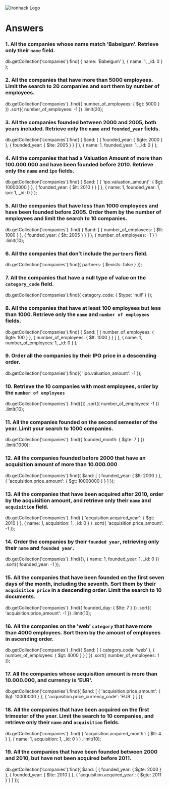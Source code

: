 ![Ironhack Logo](https://i.imgur.com/1QgrNNw.png)

# Answers

### 1. All the companies whose name match 'Babelgum'. Retrieve only their `name` field.


<!-- Your Code Goes Here -->
db.getCollection('companies').find(
  { name: 'Babelgum' },
  { name: 1, _id: 0 }
);

### 2. All the companies that have more than 5000 employees. Limit the search to 20 companies and sort them by **number of employees**.

<!-- Your Code Goes Here -->
db.getCollection('companies')
  .find({ number_of_employees: { $gt: 5000 } })
  .sort({ number_of_employees: -1 })
  .limit(20);

### 3. All the companies founded between 2000 and 2005, both years included. Retrieve only the `name` and `founded_year` fields.

<!-- Your Code Goes Here -->
db.getCollection('companies').find(
  {
    $and: [
      { founded_year: { $gte: 2000 } },
      { founded_year: { $lte: 2005 } }
    ]
  },
  { name: 1, founded_year: 1, _id: 0 }
);

### 4. All the companies that had a Valuation Amount of more than 100.000.000 and have been founded before 2010. Retrieve only the `name` and `ipo` fields.

<!-- Your Code Goes Here -->
db.getCollection('companies').find(
  {
    $and: [
      {
        'ipo.valuation_amount': { $gt: 10000000 }
      },
      { founded_year: { $lt: 2010 } }
    ]
  },
  { name: 1, founded_year: 1, ipo: 1, _id: 0 }
);

### 5. All the companies that have less than 1000 employees and have been founded before 2005. Order them by the number of employees and limit the search to 10 companies.

<!-- Your Code Goes Here -->
db.getCollection('companies')
  .find(
    {
      $and: [
        { number_of_employees: { $lt: 1000 } },
        { founded_year: { $lt: 2005 } }
      ]
    },
    { number_of_employees: -1 }
  )
  .limit(10);

### 6. All the companies that don't include the `partners` field.

<!-- Your Code Goes Here -->
db.getCollection('companies').find({
  partners: { $exists: false }
});

### 7. All the companies that have a null type of value on the `category_code` field.

<!-- Your Code Goes Here -->
db.getCollection('companies').find({
  category_code: { $type: 'null' }
});

### 8. All the companies that have at least 100 employees but less than 1000. Retrieve only the `name` and `number of employees` fields.

<!-- Your Code Goes Here -->
db.getCollection('companies').find(
  {
    $and: [
      { number_of_employees: { $gte: 100 } },
      { number_of_employees: { $lt: 1000 } }
    ]
  },
  { name: 1, number_of_employees: 1, _id: 0 }
);

### 9. Order all the companies by their IPO price in a descending order.

<!-- Your Code Goes Here -->
db.getCollection('companies').find({
  'ipo.valuation_amount': -1
});

### 10. Retrieve the 10 companies with most employees, order by the `number of employees`

<!-- Your Code Goes Here -->
db.getCollection('companies')
  .find({})
  .sort({ number_of_employees: -1 })
  .limit(10);

### 11. All the companies founded on the second semester of the year. Limit your search to 1000 companies.

<!-- Your Code Goes Here -->
db.getCollection('companies')
  .find({ founded_month: { $gte: 7 } })
  .limit(1000);

### 12. All the companies founded before 2000 that have an acquisition amount of more than 10.000.000

<!-- Your Code Goes Here -->
db.getCollection('companies').find({
  $and: [
    { founded_year: { $lt: 2000 } },
    {
      'acquisition.price_amount': {
        $gt: 10000000
      }
    }
  ]
});

### 13. All the companies that have been acquired after 2010, order by the acquisition amount, and retrieve only their `name` and `acquisition` field.

<!-- Your Code Goes Here -->
db.getCollection('companies')
  .find(
    {
      'acquisition.acquired_year': { $gt: 2010 }
    },
    { name: 1, acquisition: 1, _id: 0 }
  )
  .sort({ 'acquisition.price_amount': -1 });

### 14. Order the companies by their `founded year`, retrieving only their `name` and `founded year`.

<!-- Your Code Goes Here -->
db.getCollection('companies')
  .find({}, { name: 1, founded_year: 1, _id: 0 })
  .sort({ founded_year: -1 });

### 15. All the companies that have been founded on the first seven days of the month, including the seventh. Sort them by their `acquisition price` in a descending order. Limit the search to 10 documents.

<!-- Your Code Goes Here -->
db.getCollection('companies')
  .find({ founded_day: { $lte: 7 } })
  .sort({ 'acquisition.price_amount': -1 })
  .limit(10);

### 16. All the companies on the 'web' `category` that have more than 4000 employees. Sort them by the amount of employees in ascending order.

<!-- Your Code Goes Here -->
db.getCollection('companies')
  .find({
    $and: [
      { category_code: 'web' },
      { number_of_employees: { $gt: 4000 } }
    ]
  })
  .sort({ number_of_employees: 1 });

### 17. All the companies whose acquisition amount is more than 10.000.000, and currency is 'EUR'.

<!-- Your Code Goes Here -->
db.getCollection('companies').find({
  $and: [
    {
      'acquisition.price_amount': {
        $gt: 10000000
      }
    },
    { 'acquisition.price_currency_code': 'EUR' }
  ]
});

### 18. All the companies that have been acquired on the first trimester of the year. Limit the search to 10 companies, and retrieve only their `name` and `acquisition` fields.

<!-- Your Code Goes Here -->
db.getCollection('companies')
  .find(
    { 'acquisition.acquired_month': { $lt: 4 } },
    { name: 1, acquisition: 1, _id: 0 }
  )
  .limit(10);

### 19. All the companies that have been founded between 2000 and 2010, but have not been acquired before 2011.

<!-- Your Code Goes Here -->
db.getCollection('companies').find({
  $and: [
    { founded_year: { $gte: 2000 } },
    { founded_year: { $lte: 2010 } },
    {
      'acquisition.acquired_year': { $gte: 2011 }
    }
  ]
});
